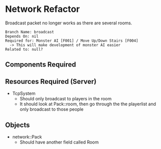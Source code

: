 # Network Refactor
Broadcast packet no longer works as there are several rooms. 

```
Branch Name: broadcast
Depends On: nil
Required for: Monster AI [F001] / Move Up/Down Stairs [F004]
  -> This will make development of monster AI easier
Related to: null?
```

## Components Required

## Resources Required (Server)
- TcpSystem
    - Should only broadcast to players in the room
    - It should look at Pack::room, then go through the
      the playerlist and only broadcast to those people

## Objects 
- network::Pack
    - Should have another field called Room
